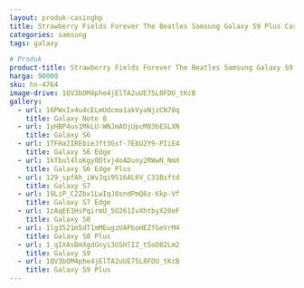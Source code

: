 ```yaml
---
layout: produk-casinghp
title: Strawberry Fields Forever The Beatles Samsung Galaxy S9 Plus Case
categories: samsung
tags: galaxy

# Produk
product-title: Strawberry Fields Forever The Beatles Samsung Galaxy S9 Plus Case
harga: 90000
sku: hn-4764
image-drive: 1QV3bOM4phe4jElTA2uUE75L8FDU_tKcB
gallery:
  - url: 16PWxIx4u4cELmUdcma1akVyaNjzCN78q
    title: Galaxy Note 8
  - url: 1yHBP4us1MkLU-WNJmAOjUpcM83bESLXN
    title: Galaxy S6
  - url: 1TFHa2IREbieJft3Gsf-7EbU2Y9-PIiE4
    title: Galaxy S6 Edge
  - url: 1kTbul4loKgy0Dtvj4oADuny2RWwN_NmX
    title: Galaxy S6 Edge Plus
  - url: 129_spfAh_iWvJqi9516AL6V_C31Bsftd
    title: Galaxy S7
  - url: 19LiP_C2Zbx1LwIqJ0sndPmQ6z-Kkp-Vf
    title: Galaxy S7 Edge
  - url: 1zAqEE1HsPqirmU_5O261IvXhtbyX20eF
    title: Galaxy S8
  - url: 1lg3521m5dT1mMEugzUAPboHEZfGeVrM4
    title: Galaxy S8 Plus
  - url: 1_qIXAsBmXgdGnyi3GSHlIZ_t5oD82Lm2
    title: Galaxy S9
  - url: 1QV3bOM4phe4jElTA2uUE75L8FDU_tKcB
    title: Galaxy S9 Plus
---
```

